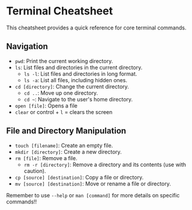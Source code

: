 # Terminal Cheatsheet

This cheatsheet provides a quick reference for core terminal commands.

## Navigation

- `pwd`: Print the current working directory.
- `ls`: List files and directories in the current directory.
  - `ls -l`: List files and directories in long format.
  - `ls -a`: List all files, including hidden ones.
- `cd [directory]`: Change the current directory.
  - `cd ..`: Move up one directory.
  - `cd ~`: Navigate to the user's home directory.
- `open [file]`: Opens a file
- `clear` or control + `l` = clears the screen

## File and Directory Manipulation

- `touch [filename]`: Create an empty file.
- `mkdir [directory]`: Create a new directory.
- `rm [file]`: Remove a file.
  - `rm -r [directory]`: Remove a directory and its contents (use with caution).
- `cp [source] [destination]`: Copy a file or directory.
- `mv [source] [destination]`: Move or rename a file or directory.

Remember to use `--help` or `man [command]` for more details on specific commands!!
